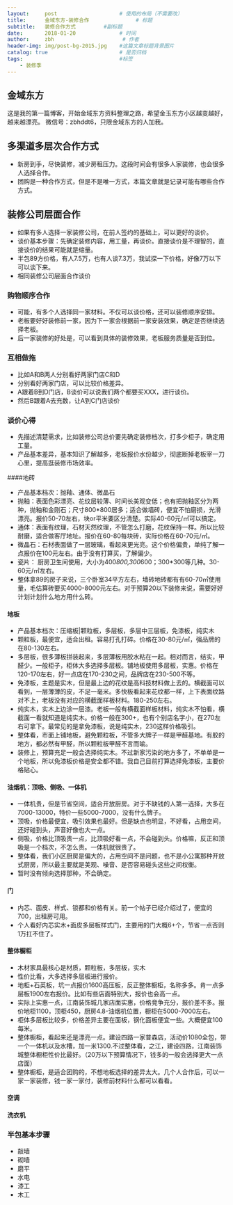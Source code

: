 ```yaml
---
layout:     post                    # 使用的布局（不需要改）
title:      金域东方-装修合作               # 标题 
subtitle:   装修合作方式         #副标题
date:       2018-01-20              # 时间
author:     zbh                      # 作者
header-img: img/post-bg-2015.jpg    #这篇文章标题背景图片
catalog: true                       # 是否归档
tags:                               #标签
    - 装修季
---
```


## 金域东方
  这是我的第一篇博客，开始金域东方资料整理之路，希望金玉东方小区越变越好，越来越漂亮。
  微信号：zbhddt6，只限金域东方的人加我。
  
## 多渠道多层次合作方式
* 新房到手，尽快装修，减少房租压力。这段时间会有很多人家装修，也会很多人选择合作。
* 团购是一种合作方式，但是不是唯一方式，本篇文章就是记录可能有哪些合作方式。
  
## 装修公司层面合作
* 如果有多人选择一家装修公司，在前人签约的基础上，可以更好的谈价。
* 谈价基本步骤：先确定装修内容，用工量，再谈价。直接谈价是不理智的，直接谈价的结果可能就是缩量。
* 半包89方价格，有人7.5万，也有人谈7.3万，我试探一下价格，好像7万以下可以谈下来。
* 相同装修公司层面合作谈价  

### 购物顺序合作
* 可能，有多个人选择同一家材料。不仅可以谈价格，还可以装修顺序安排。
* 老板要好好装修前一家，因为下一家会根据前一家安装效果，确定是否继续选择老板。
* 后一家装修的好处是，可以看到具体的装修效果，老板服务质量是否到位。

### 互相做拖
* 比如A和B两人分别看好两家门店C和D
* 分别看好两家门店，可以比较价格差异。
* A跟着B到D门店，B谈价可以说我们两个都要买XXX，进行谈价。
* 然后B跟着A去充数，让A到C门店谈价

### 谈价心得
* 先描述清楚需求，比如装修公司总价要先确定装修档次，打多少柜子，确定用工量。
* 产品基本差异，基本知识了解越多，老板报价水份越少，彻底断掉老板宰一刀心里，提高逛装修市场效率。

####地砖
* 产品基本档次：抛釉、通体、微晶石
* 抛釉：表面色彩漂亮、花纹层较薄、时间长美观变低；也有把抛釉区分为两种，抛釉和金刚石；尺寸800*800居多；适合做墙砖，便宜不怕磨损，光滑漂亮。报价50-70左右，块or平米要区分清楚。实际40-60元/㎡可以搞定。
* 通体：表面有纹理，石材天然纹理，不管怎么打磨，花纹保持一样。所以比较耐磨，适合做客厅地址。报价在60-80每块砖，实际价格在60-70元/㎡。
* 微晶石：石材表面做了一层玻璃，看起来更光亮。这个价格偏贵，单纯了解一点报价在100元左右。由于没有打算买，了解偏少。
* 瓷片： 厨房卫生间使用，大小为400*800,300*600；300*300等几种。30-60元/㎡左右。
* 整体拿89的房子来说，三个卧室34平方左右，墙砖地砖都有有60-70㎡使用量，毛估算砖要买4000-8000元左右。对于预算20以下装修来说，需要好好计划计划什么地方用什么砖。

#### 地板
* 产品基本档次：压缩板|颗粒板，多层板，多层中三层板，免漆板，纯实木
* 颗粒板，最便宜，适合出租。容易打孔打碎。价格在30-80元/㎡，强品牌的在80-130左右。
* 多层板，很多薄板拼装起来，多层薄板用胶水粘在一起。相对而言，结实，甲醛少。一般柜子，柜体大多选择多层板。铺地板使用多层板，实惠。价格在120-170左右，好一点店在170-230之间，品牌店在230-500不等。
* 免漆板，主题是实木，但是最上边的花纹是高科技材料做上去的。横截面可以看到，一层薄薄的皮，不足一毫米。多快板看起来花纹都一样，上下表面纹路对不上，老板没有对应的横截面样板材料。180-250左右。
* 纯实木，实木上边涂一层漆。老板一般有横截面样板材料，纯实木不怕看，横截面一看就知道是纯实木。价格一般在300+，也有个别店名字小，在270左右可拿下。最常见的是拿免漆板，说是纯实木，230这样价格吸引。
* 整体看，市面上铺地板，避免颗粒板，不管多大牌子一样是甲醛基地。有胶的地方，都必然有甲醛，所以颗粒板甲醛不言而喻。
* 装修上，预算充足一般会选择纯实木。不过新家污染的地方多了，不单单是一个地板，所以免漆板价格是安全都不错。我自己目前打算选择免漆板，主要价格贴心。

#### 油烟机：顶吸、侧吸、一体机
* 一体机贵，但是节省空间，适合开放厨房。对于不缺钱的人第一选择，大多在7000-13000，特价一些5000-7000，没有什么牌子。
* 顶吸，价格最便宜，吸引效果也最好。但是缺点也明显，不好看，占用空间，还好碰到头，声音好像也大一点。
* 侧吸，价格比顶吸贵一点，比顶吸好看一点，不会碰到头。价格嘛，反正和顶吸是一个档次，不怎么贵。一体机就很贵了。
* 整体看，我们小区厨房是偏大的，占用空间不是问题，也不是小公寓那种开放式厨房，所以最主要就是美观、噪音、是否容易碰头这些之间权衡。
* 暂时没有倾向选择那种，不会确定。

#### 门
* 内芯、面皮、样式、锁都和价格有关。前一个帖子已经介绍过了，便宜的700，出租房可用。
* 个人看好内芯实木+面皮多层板样式门，主要用的门大概6+个，节省一点否则1万扛不住了。

#### 整体橱柜
* 木材家具最核心是材质，颗粒板，多层板，实木
* 性价比看，大多选择多层板进行报价。
* 地柜+石英板，坑一点报价1600高压板，反正整体橱柜，名称多多。肯一点多层板1900左右报价。比如有些店面特别大，报价也会高一点。
* 实际上实惠一点，江南装饰城几家店面实惠，价格竞争充分，报价差不多。报价地柜1100，顶柜450，厨房4.8-油烟机位置，橱柜在5000-7000左右。
* 柜体多层板比较多，价格差异主要在面板，钢化面板便宜一些。大概便宜100每米。
* 整体橱柜，看起来还是漂亮一点。建设四路一家普森店，活动价1080全包，带一个一体机以及水槽，加一米1300.不过整体看，之江，建设四路，江南装饰城整体橱柜性价比最好。（20万以下预算情况下，钱多的一般会选择更大一点店面）
* 整体橱柜，是适合团购的，不想地板选择的差异太大。几个人合作后，可以一家一家装修，钱一家一家付，装修前材料什么都可以看看。

#### 空调

#### 洗衣机


### 半包基本步骤
* 敲墙
* 砌墙
* 磨平
* 水电
* 漆工
* 木工
